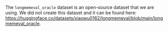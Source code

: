 The `longmemeval_oracle` dataset is an open-source dataset that we are using.
We did not create this dataset and it can be found
here: https://huggingface.co/datasets/xiaowu0162/longmemeval/blob/main/longmemeval_oracle.
